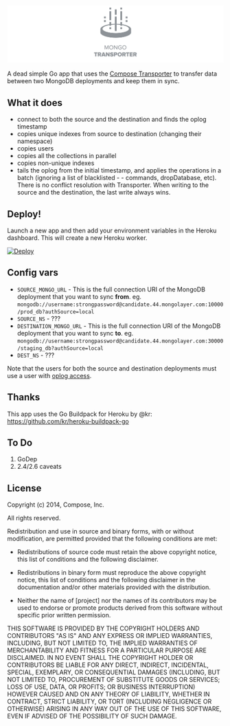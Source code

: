 ![Mongo Transporter](mongo_transporter.png)

A dead simple Go app that uses the [Compose Transporter](https://github.com/compose/transporter) to transfer data between two MongoDB deployments and keep them in sync.

## What it does

- connect to both the source and the destination and finds the oplog timestamp
- copies unique indexes from source to destination (changing their namespace)
- copies users
- copies all the collections in parallel
- copies non-unique indexes
- tails the oplog from the initial timestamp, and applies the operations in a batch (ignoring a list of blacklisted - - commands, dropDatabase, etc). There is no conflict resolution with Transporter. When writing to the source and the destination, the last write always wins.

## Deploy!

Launch a new app and then add your environment variables in the Heroku dashboard. This will create a new Heroku worker.

[![Deploy](https://www.herokucdn.com/deploy/button.svg)](https://heroku.com/deploy?template=https://github.com/kylemclaren/mongo-transporter)

## Config vars

- `SOURCE_MONGO_URL` - This is the full connection URI of the MongoDB deployment that you want to sync **from**. eg. `mongodb://username:strongpassword@candidate.44.mongolayer.com:10000/prod_db?authSource=local`
- `SOURCE_NS` - ???
- `DESTINATION_MONGO_URL` - This is the full connection URI of the MongoDB deployment that you want to sync **to**. eg. `mongodb://username:strongpassword@candidate.44.mongolayer.com:30000/staging_db?authSource=local`
- `DEST_NS` - ???

Note that the users for both the source and destination deployments must use a user with [oplog access](https://docs.compose.io/common-questions/getting-oplog-access.html).

## Thanks

This app uses the Go Buildpack for Heroku by @kr: https://github.com/kr/heroku-buildpack-go

## To Do

1. GoDep
2. 2.4/2.6 caveats

## License

Copyright (c) 2014, Compose, Inc.

All rights reserved.

Redistribution and use in source and binary forms, with or without
modification, are permitted provided that the following conditions are met:

* Redistributions of source code must retain the above copyright notice, this
  list of conditions and the following disclaimer.

* Redistributions in binary form must reproduce the above copyright notice,
  this list of conditions and the following disclaimer in the documentation
  and/or other materials provided with the distribution.

* Neither the name of [project] nor the names of its
  contributors may be used to endorse or promote products derived from
  this software without specific prior written permission.

THIS SOFTWARE IS PROVIDED BY THE COPYRIGHT HOLDERS AND CONTRIBUTORS "AS IS"
AND ANY EXPRESS OR IMPLIED WARRANTIES, INCLUDING, BUT NOT LIMITED TO, THE
IMPLIED WARRANTIES OF MERCHANTABILITY AND FITNESS FOR A PARTICULAR PURPOSE ARE
DISCLAIMED. IN NO EVENT SHALL THE COPYRIGHT HOLDER OR CONTRIBUTORS BE LIABLE
FOR ANY DIRECT, INDIRECT, INCIDENTAL, SPECIAL, EXEMPLARY, OR CONSEQUENTIAL
DAMAGES (INCLUDING, BUT NOT LIMITED TO, PROCUREMENT OF SUBSTITUTE GOODS OR
SERVICES; LOSS OF USE, DATA, OR PROFITS; OR BUSINESS INTERRUPTION) HOWEVER
CAUSED AND ON ANY THEORY OF LIABILITY, WHETHER IN CONTRACT, STRICT LIABILITY,
OR TORT (INCLUDING NEGLIGENCE OR OTHERWISE) ARISING IN ANY WAY OUT OF THE USE
OF THIS SOFTWARE, EVEN IF ADVISED OF THE POSSIBILITY OF SUCH DAMAGE.

